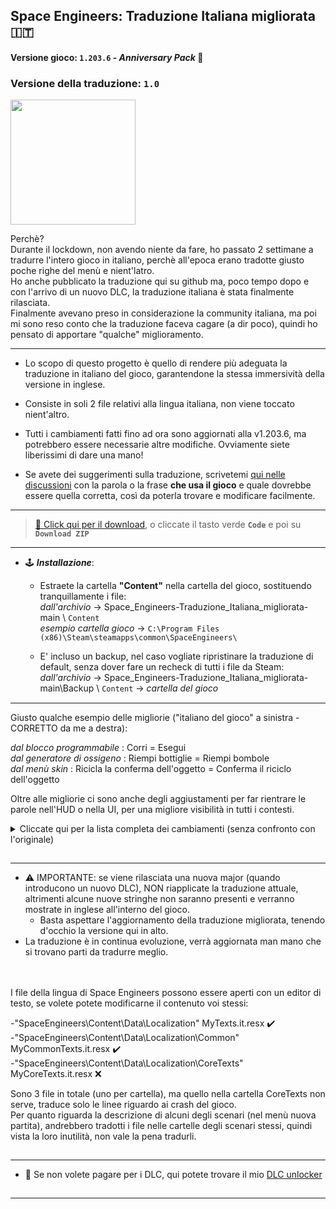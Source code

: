 ## Space Engineers: Traduzione Italiana migliorata 🇮🇹
#### Versione gioco: `1.203.6` - *Anniversary Pack* 🎂
### Versione della traduzione: `1.0`
[<img src="https://i.ibb.co/FVrhPxC/se-ita-flag.jpg" width="200"/>](https://github.com/Lamer87/Space_Engineers-Traduzione_Italiana_migliorata#space-engineers-traduzione-italiana-migliorata-)

Perchè?  
Durante il lockdown, non avendo niente da fare, ho passato 2 settimane a tradurre l'intero gioco in italiano, perchè all'epoca erano tradotte giusto poche righe del menù e nient'latro.  
Ho anche pubblicato la traduzione qui su github ma, poco tempo dopo e con l'arrivo di un nuovo DLC, la traduzione italiana è stata finalmente rilasciata.  
Finalmente avevano preso in considerazione la community italiana, ma poi mi sono reso conto che la traduzione faceva cagare (a dir poco), quindi ho pensato di apportare "qualche" miglioramento.

---

- Lo scopo di questo progetto è quello di rendere più adeguata la traduzione in italiano del gioco, garantendone la stessa immersività della versione in inglese.

- Consiste in soli 2 file relativi alla lingua italiana, non viene toccato nient'altro.

- Tutti i cambiamenti fatti fino ad ora sono aggiornati alla v1.203.6, ma potrebbero essere necessarie altre modifiche. Ovviamente siete liberissimi di dare una mano!

- Se avete dei suggerimenti sulla traduzione, scrivetemi [qui nelle discussioni](https://github.com/Lamer87/Space_Engineers-Traduzione_Italiana_migliorata/discussions/1) con la parola o la frase **che usa il gioco** e quale dovrebbe essere quella corretta, così da poterla trovare e modificare facilmente.

---
>[💾 Click qui per il download](https://github.com/Lamer87/Space_Engineers-Traduzione_Italiana_migliorata/archive/refs/heads/main.zip), o cliccate il tasto verde **`Code`** e poi su **`Download ZIP`**
---

- 🕹️ ***Installazione***:  

  - Estraete la cartella **"Content"** nella cartella del gioco, sostituendo tranquillamente i file:  
*dall'archivio* -> Space_Engineers-Traduzione_Italiana_migliorata-main \ `Content`  
*esempio cartella gioco* -> `C:\Program Files (x86)\Steam\steamapps\common\SpaceEngineers\`  

  - E' incluso un backup, nel caso vogliate ripristinare la traduzione di default, senza dover fare un recheck di tutti i file da Steam:  
*dall'archivio* -> Space_Engineers-Traduzione_Italiana_migliorata-main\Backup \ `Content` -> *cartella del gioco*  
[<img src="https://i.ibb.co/h7hwpbn/Empty-png.png" width="1"/>](https://github.com/Lamer87/Space_Engineers-Traduzione_Italiana_migliorata#space-engineers-traduzione-italiana-migliorata-)

---

Giusto qualche esempio delle migliorie ("italiano del gioco" a sinistra - CORRETTO da me a destra):  

*dal blocco programmabile* : Corri = Esegui  
*dal generatore di ossigeno* : Riempi bottiglie = Riempi bombole  
*dal menù skin* : Ricicla la conferma dell'oggetto = Conferma il riciclo dell'oggetto  

Oltre alle migliorie ci sono anche degli aggiustamenti per far rientrare le parole nell'HUD o nella UI, per una migliore visibilità in tutti i contesti.

<details><summary>Cliccate qui per la lista completa dei cambiamenti (senza confronto con l'originale)</summary><p>

```
MyTexts.it.resx (\SpaceEngineers\Content\Data\Localization):


  <data name="AGravity" xml:space="preserve">
    <value>Gravità artif.</value> (così non esce fuori dall'HUD)

  <data name="BlockPropertyTitle_Refill" xml:space="preserve">
    <value>Riempi bombole</value>

  <data name="BriefingTutorial04Oxygen" xml:space="preserve">
    <value>Questo tutorial copre i vari blocchi relativi all'ossigeno, le fattorie idroponiche, i generatori, i condotti di ventilazione, le bombole, i serbatoi e il ghiaccio, comprese le funzioni del pannello di controllo. Viene anche affrontato il concetto di creare una camera a tenuta stagna per la pressurizzazione.</value>

  <data name="BriefingTutorial09ShipFlight" xml:space="preserve">
    <value>Questo tutorial offre istruzioni su come far volare una nave e utilizzare i tre strumenti della nave. Devi utilizzare ogni nave a turno per navigare attraverso diverse camere che dimostrano come smantellare, saldare e perforare, nonché come stoccare il carico di una nave e come attraccare con i connettori.</value>

  <data name="ControlMenuItemLabel_ShowAdminMenu" xml:space="preserve">
    <value>Apri menu admin</value>

  <data name="OpenAdminScreen" xml:space="preserve">
    <value>Apri schermata admin</value>

  <data name="ScreenDebugAdminMenu_AdminTools" xml:space="preserve">
    <value>Strumenti admin</value>

  <data name="ScreenDebugAdminMenu_ModeSelect" xml:space="preserve">
    <value>Schermo admin</value>

  <data name="RadialMenu_Label_AdminOnly" xml:space="preserve">
    <value>Disponibile solo per gli admin.</value>

  <data name="Description_AngleGrinder" xml:space="preserve">
    <value>Strumento per decostruzione e recupero. Tieni premuto {CONTROL:ABASE:PRIMARY_TOOL_ACTION} per smantellare.</value>

  <data name="Description_OxygenFarm" xml:space="preserve">
    <value>I generatori di ossigeno (fattorie idroponiche) producono piccole quantità di ossigeno quando sono a contatto con la luce del sole.

  <data name="Description_LockerRoom" xml:space="preserve">
    <value>Un armadietto per riporre strumenti, armi, munizioni e bombole. </value>

  <data name="Description_LockerRoomCorner" xml:space="preserve">
    <value>Un armadietto per riporre strumenti, armi, munizioni e bombole. </value>

  <data name="DisplayName_Category_ArmorBlocks" xml:space="preserve">
    <value>Blocchi Armatura</value>

  <data name="DisplayName_Category_CharacterAnimations" xml:space="preserve">
    <value>Animazioni Personaggio</value>

  <data name="DisplayName_Category_CharacterTools" xml:space="preserve">
    <value>Strumenti Personaggio</value>

  <data name="DisplayName_Category_Power" xml:space="preserve">
    <value>Blocchi di Energia</value>

  <data name="DisplayName_Category_ShipWeapons" xml:space="preserve">
    <value>Blocchi di Armi</value>

  <data name="DisplayName_Category_ShipTools" xml:space="preserve">
    <value>Blocchi di Strumenti</value>

  <data name="DisplayName_Item_AngleGrinder" xml:space="preserve">
    <value>Smerigliatrice</value>
    <comment>Smerigliatrice angolare per smantellare i blocchi</comment>

  <data name="DisplayName_Item_GravityGeneratorComponents" xml:space="preserve">
    <value>Componenti del Generatore di gravità</value>

  <data name="HelpScreen_ControllerHint9" xml:space="preserve">
    <value>Quando spari con un blocco arma di una nave che ha più armi dello stesso tipo, puoi alternare il fuoco con una singola arma o tutte in una volta con LB+LT</value>

  <data name="HelpScreen_ControllerHint10" xml:space="preserve">
    <value>Quando guardi alla porta dell'inventario con i blocchi nella coda del Planner di costruzione, puoi aggiungere componenti per i blocchi in coda alla produzione premendo {GAMEPAD_CONTROL:CHARACTER:BUILD_PLANNER_ADD_COMPONNETS}</value>

  <data name="HintKeyboardOnly05Text" xml:space="preserve">
    <value>Lo sapevi? 
    SPAZIOVUOTO
    SPAZIOVUOTO
Puoi scavare rapidamente gallerie senza produrre minerale utilizzando la funzione tasto destro del mouse con la tua trivella.</value>

  <data name="HintKeyboardOnly09Text" xml:space="preserve">
    <value>Puoi salvare le Creazioni premendo CTRL-B. Apri il menù progetti con F10.</value>

  <data name="Hint17Text" xml:space="preserve">
    <value>L'uso di una nave per smantellare un contenitore raccoglierà anche ciò che si trovava all'interno del contenitore.</value>

  <data name="HintKeyboardOnly04Text" xml:space="preserve">
    <value>Lo sapevi? 
    SPAZIOVUOTO
    SPAZIOVUOTO
La rotella del mouse, durante l'utilizzo di una telecamera o di una torretta, ti consente di ingrandire e rimpicciolire il campo visivo.</value>

  <data name="Hint21Text" xml:space="preserve">
    <value>Lo sapevi? 
    SPAZIOVUOTO
    SPAZIOVUOTO
Puoi controllare manualmente le torrette per mirare con precisione agli obiettivi.</value>

  <data name="Hint05Text" xml:space="preserve">
    <value>Lo sapevi?
    SPAZIOVUOTO
    SPAZIOVUOTO
La velocità del tuo jetpack può adeguarsi alla velocità delle griglie vicine utilizzando i relativi smorzatori.</value>

  <data name="Hint01Text" xml:space="preserve">
    <value>Lo sapevi?
    SPAZIOVUOTO
    SPAZIOVUOTO
Puoi usare /F per chattare solo con la tua fazione oppure /G per la chat globale.</value>

  <data name="Quote29Text" xml:space="preserve">
    <value>Un buon scienziato è una persona con idee originali. Un buon ingegnere è una persona che crea un progetto che funziona con meno idee originali possibili. Non ci sono prime donne nell'ingegneria.</value>

  <data name="TerminalControlPanel_RunCode" xml:space="preserve">
    <value>Esegui</value>

  <data name="TerminalControlPanel_RunCodeDefault" xml:space="preserve">
    <value>Esegui con il parametro di default</value>

  <data name="TerminalControlPanel_Warhead_SafetyTooltip" xml:space="preserve"> ?????? what ??????
    <value>Quando non selezionata, la testata può essere detonata manualmente. Questo non influenza la detonazione automatica dopo il conto alla rovescia.</value>

  <data name="ToolTipJoinGameServerSearch_Search" xml:space="preserve">
    <value>Aggiorna filtro di ricerca server attuale</value>

  <data name="ToolTipJoinGame_Search" xml:space="preserve">
    <value>Cerca inserendo il nome del server</value>

  <data name="ToolTipMods_Ok" xml:space="preserve">
    <value>Applica configurazione mod</value>

  <data name="Description_FAQ_Grinding" xml:space="preserve">
    <value>Puoi utilizzare una Smerigliatrice per smantellare i blocchi. I componenti vengono recuperati e trasferiti nel tuo inventario durante la smerigliatura. </value>

  <data name="Description_FAQ_UnknownSignals" xml:space="preserve">
    <value>I segnali indicano le posizioni delle capsule dove puoi ottenere un bottino e skin in modalità di sopravvivenza. I segnali deboli sono visibili solo a te. Segnali più forti sono visibili a tutti sul server, ma possono portare a un bottino migliore. </value>

  <data name="Description_FAQ_GPSColors" xml:space="preserve">
    <value>I Segnali Blu sono di tua proprietà. I segnali bianchi sono di proprietà di una fazione amica. I segnali rossi sono di proprietà di una fazione ostile. I segnali verdi e gialli indicano le capsule con un bottino. </value>

  <data name="DisplayName_DLC_DecorativeBlocks" xml:space="preserve">
    <value>Blocchi decorativi 1</value>

  <data name="Description_DLC_DecorativeBlocks" xml:space="preserve">
    <value>*** Descrizione dei blocchi decorativi 1 DLC ***</value>

  <data name="Contracts_AcceptConfirmation_Text" xml:space="preserve">
    <value>Accettando il presente contratto, l'utente è tenuto a soddisfare tempestivamente tutte le sue condizioni. 

  <data name="Economy_Notification_ReputationDecreased" xml:space="preserve">
    <value>Reputazione con {0} diminuita di {1}</value>

  <data name="Economy_Notification_ReputationIncreased" xml:space="preserve">
    <value>Reputazione con {0} aumentata di {1}</value>

  <data name="Description_BlockGroup_DeadBodies" xml:space="preserve">
    <value>I resti di sfortunati ingegneri. Possono contenere un bottino che altri possono trovare.</value>

  <data name="DisplayName_Category_SparksOfTheFuturePack" xml:space="preserve">
    <value>Blocchi Sci-Fi</value>

  <data name="DisplayName_DLC_Warfare1DLC" xml:space="preserve">
    <value>Blocchi Warfare 1</value>

  <data name="DisplayName_DLC_Warfare2DLC" xml:space="preserve">
    <value>Blocchi Warfare 2</value>

  <data name="DisplayName_Block_PassengerSeatOffset" xml:space="preserve">
    <value>Sedile del passeggero decentrato</value>

  <data name="DisplayName_Block_Railgun" xml:space="preserve">
    <value>Cannone a rotaia</value>

  <data name="DisplayName_Block_AirtightHangarDoorWarfare2A" xml:space="preserve">
    <value>Porta dell'hangar da guerra</value>

  <data name="DisplayName_Block_AirtightHangarDoorWarfare2B" xml:space="preserve">
    <value>Porta finestrata dell'hangar da guerra</value>

  <data name="DisplayName_Block_AirtightHangarDoorWarfare2C" xml:space="preserve">
    <value>Porta dell'hangar da guerra 2</value>

  <data name="DisplayName_Block_LargeReactorWarfare2" xml:space="preserve">
    <value>Reattore grande da guerra</value>

  <data name="DisplayName_Block_SmallReactorWarfare2" xml:space="preserve">
    <value>Reattore piccolo da guerra</value>

  <data name="NotificationHintLockTarget" xml:space="preserve">
    <value>{0} per agganciare il bersaglio</value>

  <data name="NotificationHintUnlockTarget" xml:space="preserve">
    <value>{0} per sganciare il bersaglio</value>

  <data name="DisplayName_Block_RocketLauncherWarfare2" xml:space="preserve">
    <value>Lanciarazzi da guerra</value>

  <data name="DisplayName_Block_BatteryWarfare2" xml:space="preserve">
    <value>Batteria da guerra</value>

  <data name="Description_MediumCalibreTurret" xml:space="preserve">
    <value>Gemello più lento e più grande del cannone automatico. Infligge danni considerevoli ai bersagli corazzati. Utilizza proiettili del cannone d'assalto.

  <data name="DisplayName_Item_LargeCalibreAmmo" xml:space="preserve">
    <value>Proiettile di artiglieria</value>

  <data name="Description_Railgun" xml:space="preserve">
    <value>Alta portata, massima penetrazione, cadenza di fuoco molto bassa. Ha bisogno di caricarsi prima di ogni colpo. Utilizza sabot per cannone a rotaia grande.

  <data name="DisplayName_Item_LargeRailgunAmmo" xml:space="preserve">
    <value>Sabot per cannone a rotaia grande</value>

  <data name="DisplayName_Item_SmallRailgunAmmo" xml:space="preserve">
    <value>Sabot per cannone a rotaia piccolo</value>

  <data name="Description_MediumCalibreGun" xml:space="preserve">
    <value>Gemello più lento e più grande del cannone automatico. Infligge danni considerevoli ai bersagli corazzati. Utilizza proiettili del cannone d'assalto.

  <data name="Description_SmallRailgun" xml:space="preserve">
    <value>Alta portata, massima penetrazione, cadenza di fuoco molto bassa. Ha bisogno di caricarsi prima di ogni colpo. Utilizza sabot per cannone a rotaia piccolo.

  <data name="BroadcastScreen_TakeControlButton_RemoteToolTip" xml:space="preserve">
    <value>Controllo Remoto pronto</value>

  <data name="DisplayName_Block_RemoteControl" xml:space="preserve">
    <value>Controllo Remoto</value>

  <data name="TerminalControlPanel_Cockpit_MainRemoteControl" xml:space="preserve">
    <value>Controllo Remoto principale</value>

  <data name="BroadcastScreen_RemoteControl" xml:space="preserve">
    <value>   Controllo Remoto</value>

  <data name="Beacon_SafeZone_Info_Disabled" xml:space="preserve">
    <value>Disattivata</value>
  </data>
  <data name="Beacon_SafeZone_Info_Enabled" xml:space="preserve">
    <value>Attivata</value>
  </data>

  <data name="Terminal_Trading_Tooltip" xml:space="preserve">
    <value>La modalità di compravendita permette la compravendita attraverso il blocco del negozio.
Inoltre impedisce la visibilità dei blocchi di altre reti, il trasferimento di energia elettrica e di oggetti.
Non può essere cambiata mentre il connettore è collegato.</value>

  <data name="DisplayName_GridAutomation" xml:space="preserve">
    <value>Automazione griglia</value>

  <data name="BlockPropertyItem_TargetOptions_CycleSubsystems" xml:space="preserve">
    <value>Cicla Sottosistemi</value>

  <data name="CycleHUD" xml:space="preserve">
    <value>Cicla HUD</value>

  <data name="DisplayName_Block_ArmorSide" xml:space="preserve">
    <value>Porta blindata spigolo</value>

  <data name="DisplayName_Block_WindowWall" xml:space="preserve">
    <value>Muro con finestra</value>

  <data name="DisplayName_Block_WindowWallLeft" xml:space="preserve">
    <value>Muro con finestra sinistro</value>

  <data name="DisplayName_Block_WindowWallRight" xml:space="preserve">
    <value>Muro con finestra destro</value>

  <data name="DisplayName_Block_GratedCatwalk" xml:space="preserve">
    <value>Passerella a grata con Parapetto</value>

  <data name="DisplayName_Block_GratedCatwalkCorner" xml:space="preserve">
    <value>Passerella a grata con Parapetto ad angolo</value>

  <data name="DisplayName_Block_GratedCatwalkStraight" xml:space="preserve">
    <value>Passerella a grata con Parapetti paralleli</value>

  <data name="DisplayName_Block_GratedCatwalkWall" xml:space="preserve">
    <value>Passerella a grata con Parapetto laterale</value>

  <data name="DisplayName_Block_GratedCatwalkRailingEnd" xml:space="preserve">
    <value>Fine passerella a grata con parapetti</value>

  <data name="DisplayName_Block_GratedCatwalkRailingHalfLeft" xml:space="preserve">
    <value>Fine passerella a grata con apertura destra</value>

  <data name="DisplayName_Block_GratedCatwalkRailingHalfRight" xml:space="preserve">
    <value>Fine passerella a grata con apertura sinistra</value>

  <data name="DisplayName_Block_HalfGratedCatwalk" xml:space="preserve">
    <value>Mezza passerella a grata</value>

  <data name="DisplayName_Block_HalfGratedCatwalkCenterRailing" xml:space="preserve">
    <value>Mezza passerella a grata con parapetto centrale</value>

  <data name="DisplayName_Block_HalfGratedCatwalkRailing" xml:space="preserve">
    <value>Mezza passerella a grata con parapetti paralleli</value>

  <data name="DisplayName_Block_HalfGratedCatwalkOuterRailing" xml:space="preserve">
    <value>Mezza passerella a grata con parapetto laterale</value>

  <data name="DisplayName_Block_SteelCatwalk" xml:space="preserve">
    <value>Passerella con parapetto laterale</value>

  <data name="DisplayName_Block_SteelCatwalkCorner" xml:space="preserve">
    <value>Passerella con parapetti ad angolo</value>

  <data name="DisplayName_Block_SteelCatwalkPlate" xml:space="preserve">
    <value>Passerella</value>

  <data name="DisplayName_Block_SteelCatwalkTwoSides" xml:space="preserve">
    <value>Passerella con parapetti paralleli</value>

  <data name="DisplayName_Block_Passage3Wall" xml:space="preserve">
    <value>Passaggio 3, lato</value>

  <data name="DisplayName_Block_GratedStairs" xml:space="preserve">
    <value>Scale con parapetti</value>

  <data name="DisplayName_Block_GratedHalfStairs" xml:space="preserve">
    <value>Mezze scale a destra con parapetti</value>

  <data name="DisplayName_Block_GratedHalfStairsMirrored" xml:space="preserve">
    <value>Mezze scale a sinistra con parapetti</value>

  <data name="DisplayName_Block_ArmorPanelRoundCornerHeavy" xml:space="preserve">
    <value>Pannello Armatura pesante, rotondo ad angolo</value>

  <data name="DisplayName_Block_ArmorPanelRoundCornerLight" xml:space="preserve">
    <value>Pannello Armatura leggera, rotondo ad angolo</value>

  <data name="DisplayName_Block_ArmorPanelRoundHeavy" xml:space="preserve">
    <value>Pannello Armatura pesante, rotondo</value>

  <data name="DisplayName_Block_ArmorPanelRoundLight" xml:space="preserve">
    <value>Pannello Armatura leggera, rotondo</value>

  <data name="DisplayName_Block_GatlingTurret" xml:space="preserve">
    <value>Torretta Gatling</value>

  <data name="DisplayName_Block_OxygenTank" xml:space="preserve">
    <value>Serbatoio dell'ossigeno</value>

  <data name="BlockPropertyDescription_Stockpile" xml:space="preserve">
    <value>Le cisterne che accumulano scorte non verranno scaricate dai Condotti di ventilazione</value>

  <data name="Oxygen_Filled" xml:space="preserve">
    <value>Riempimento: {0}% ({1}L/{2}L)</value>

  <data name="O2High" xml:space="preserve">
    <value>Abbondante</value>

  <data name="O2Low" xml:space="preserve">
    <value>Rarefatto</value>

  <data name="O2None" xml:space="preserve">
    <value>Assente</value>

  <data name="DisplayName_Block_WindTurbineReskin" xml:space="preserve">
    <value>Turbina eolica bipala</value>

  <data name="Turbine_WindClearance" xml:space="preserve">
    <value>Spazio al vento: {0}</value>

  <data name="Turbine_WindClearanceGood" xml:space="preserve">
    <value>Buono</value>

  <data name="Oxygen_Disabled" xml:space="preserve">
    <value>Ossigeno o camera stagna disabilitati nelle impostazioni del mondo!</value>

  <data name="TemperatureWarm" xml:space="preserve">
    <value>Mite</value>

  <data name="TemperatureInferno" xml:space="preserve">
    <value>Infernale</value>

  <data name="DisplayName_TSS_Weather_Dust" xml:space="preserve">
    <value>Sabbia</value>

  <data name="DisplayName_TSS_Weather_Marsstorm" xml:space="preserve">
    <value>Tempesta di sabbia</value>

  <data name="DisplayName_TSS_Weather_ElectricStorm" xml:space="preserve">
    <value>Tempesta di fulmini</value>

  <data name="Dust" xml:space="preserve">
    <value>Sabbia</value>

  <data name="SnowLight" xml:space="preserve">
    <value>Nevicata leggera</value>

  <data name="SnowHeavy" xml:space="preserve">
    <value>Nevicata forte</value>

  <data name="ElectricStorm" xml:space="preserve">
    <value>Tempesta di fulmini</value>

  <data name="SandStormHeavy" xml:space="preserve">
    <value>Tempesta di sabbia forte</value>

  <data name="MarsSnow" xml:space="preserve">
    <value>Neve marziana</value>

  <data name="MarsStormHeavy" xml:space="preserve">
    <value>Tempesta marziana pesante</value>

  <data name="MarsStormLight" xml:space="preserve">
    <value>Tempesta marziana leggera</value>

  <data name="ScreenDebugAdminMenu_Weather_Generate" xml:space="preserve">
    <value>Genera Meteo casuale</value>

  <data name="ScreenDebugAdminMenu_Weather_Generate_Tooltip" xml:space="preserve">
    <value>Genera un Meteo casuale utilizzando il sistema meteorologico del pianeta</value>

  <data name="BlockPropertyTitle_ExhaustEffect" xml:space="preserve">
    <value>Effetto scarico</value>

  <data name="Description_WeaponRack" xml:space="preserve">
    <value>La Rastrelliera conserva armi e munizioni per un accesso rapido.</value>

  <data name="DisplayName_Block_WeaponRack" xml:space="preserve">
    <value>Rastrelliera</value>

  <data name="Description_DLC_Warfare2" xml:space="preserve">
    <value>Warfare II.</value>

  <data name="DisplayName_DLC_Warfare2" xml:space="preserve">
    <value>Warfare II.</value>

  <data name="Description_DLC_Warfare1" xml:space="preserve">
    <value>Warfare I.</value>

  <data name="DisplayName_DLC_Warfare1" xml:space="preserve">
    <value>Warfare I.</value>

  <data name="NotificationPlayerDemoted_Moderator" xml:space="preserve">
    <value>Sei stato declassato a Osservatore</value>

  <data name="NotificationPlayerDemoted_None" xml:space="preserve">
    <value>Sei stato declassato a Giocatore</value>

  <data name="NotificationPlayerDemoted_Scripter" xml:space="preserve">
    <value>Sei stato declassato a Creatore script</value>

  <data name="NotificationPlayerDemoted_SpaceMaster" xml:space="preserve">
    <value>Sei stato declassato a Master spaziale</value>

  <data name="NotificationMeteorInbound" xml:space="preserve">
    <value>Sciame di meteore in avvicinamento.</value>

  <data name="DisplayName_Block_AirVentFan" xml:space="preserve">
    <value>Condotto a ventola</value>

  <data name="DisplayName_Block_AirVentFanFull" xml:space="preserve">
    <value>Condotto a ventola, intero</value>

  <data name="Description_FAQ_AirTightnessPressure" xml:space="preserve">
    <value>Una stanza deve essere a tenuta stagna prima di poter essere riempita di ossigeno da un Condotto di ventilazione. Assicurati che non vi siano fori esposti allo spazio e che tutte le porte siano chiuse. </value>

  <data name="DisplayName_Block_HeatVentWarfare2" xml:space="preserve">
    <value>Condotto a luce</value>

  <data name="Description_HeatVent" xml:space="preserve">
    <value>I Condotti di ventilazione a luce si aprono ed emettono luce quando aumenta il consumo energetico della rete.</value>

  <data name="DisplayName_Block_HeatVent" xml:space="preserve">
    <value>Condotto a luce</value>

  <data name="DisplayName_Block_AirVentFull" xml:space="preserve">
    <value>Condotto di Ventilazione, intero</value>

  <data name="DisplayName_DLC_AIUpdateDLC" xml:space="preserve">
    <value>Automatons</value>

  <data name="DisplayName_DLC_Automatons" xml:space="preserve">
    <value>Automatons</value>

  <data name="Description_DLC_Automatons" xml:space="preserve">
    <value>Automatons</value>

  <data name="Oxygen_NotPressurized" xml:space="preserve">
    <value>Pressurizzazione: stanza non stagna</value>

  <data name="Oxygen_Pressure" xml:space="preserve">
    <value>Pressurizzazione: </value>

  <data name="NotificationParkingSuccessful" xml:space="preserve">
    <value>Parcheggiato</value>

  <data name="NotificationParkingReleased" xml:space="preserve">
    <value>Parcheggio abbandonato</value>

  <data name="BlockPropertyTitle_Parking_EnableParkingTooltip" xml:space="preserve">
    <value>Attivato: si blocca/sblocca quando utilizzato il comando di Parcheggio {CONTROL:LANDING_GEAR} della nave a cui appartiene.
Disattivato: il blocco non tiene conto del comando di Parcheggio della nave a cui appartiene.</value>

  <data name="DisplayName_PlanetaryLander" xml:space="preserve">
    <value>Lander planetario</value>

  <data name="ToolTipOptionsGame_BuildingMode" xml:space="preserve">
    <value>Selezionare la modalità di posizionamento dei blocchi 

  <data name="ReputationBat_Tooltip_Friendly" xml:space="preserve">
    <value>Relazione amichevole. Da {0} a {1} di reputazione.
In grado di interagire. Offerte bonus:
sconto acquisti dal {2}% al {4}%, bonus vendita dal {3}% al {5}%.

  <data name="SmallGrids" xml:space="preserve">
    <value>Griglie Piccole</value>

  <data name="LargeGrids" xml:space="preserve">
    <value>Griglie Grandi</value>

  <data name="BlockPropertyDescription_MotorBrakingTorque" xml:space="preserve">
    <value>Forza di frenata del blocco {0}:
quanto velocemente si fermerà (applicata quando viene spento)</value>

  <data name="Hint03Text" xml:space="preserve">
    <value>Puoi guidare i veicoli da una torretta se la Cabina di pilotaggio è impostata come "Cabina principale".
Tieni premuto Alt per controllare la rotazione col mouse.</value>

  <data name="HintGamepadOnly12Text" xml:space="preserve">
    <value>Lo sapevi? 
Puoi guidare i veicoli da una torretta se la Cabina di pilotaggio è impostata come "Cabina principale".
Tieni premuto {0} per controllare la rotazione.</value>



---
------
---

MyCommonTexts.it.resx (\SpaceEngineers\Content\Data\Localization\Common):


  <data name="MessageBoxTextAreYouSureYouWantToDeleteSave" xml:space="preserve">
    <value>Sei sicuro di voler eliminare "{0}"?</value>

  <data name="MessageBoxTextAreYouSureYouWantToDeleteMultipleSaves" xml:space="preserve">
    <value>Vuoi davvero eliminare i file di salvataggio?</value>

  <data name="ScreenLoadInventoryRecycleItemMessageTitle" xml:space="preserve">
    <value>Conferma il riciclo dell'oggetto</value>

  <data name="IronSight_Hold" xml:space="preserve">
    <value>Tieni premuto per mirare</value>

  <data name="IronSight_Toggle" xml:space="preserve">
    <value>Attiva/Disattiva il mirino</value>

  <data name="ToolTipGameOptionsIronsightSwitchType" xml:space="preserve">
    <value>Cambia il modo di mirare con l'arma</value>

  <data name="IronSightSwitch" xml:space="preserve">
    <value>Tipo di attuazione della mira con l'arma</value>

  <data name="ScreenDebugAdminMenu_CycleObjects" xml:space="preserve">
    <value>Cicla Oggetti</value>

  <data name="NotificationCubePlacementModeChanged" xml:space="preserve">
    <value>Modalità di posizionamento: {0}</value>

  <data name="NotificationCubePlacementMode_FreePlacement" xml:space="preserve">
    <value>Libera</value>

  <data name="VoxelHands_Description" xml:space="preserve">
    <value>- Tieni premuto {0} per aggiungere materiale agli asteroidi o ai pianeti.
- Tieni premuto {1} per rimuovere il materiale. 
    SPAZIOVUOTO
- Usa {2}, {3} per passare da un tipo di materiale all'altro.</value>


```

</p></details>

[<img src="https://i.ibb.co/h7hwpbn/Empty-png.png" width="1"/>](https://github.com/Lamer87/Space_Engineers-Traduzione_Italiana_migliorata#space-engineers-traduzione-italiana-migliorata-)

---

- ⚠️ IMPORTANTE: se viene rilasciata una nuova major (quando introducono un nuovo DLC), NON riapplicate la traduzione attuale, altrimenti alcune nuove stringhe non saranno presenti e verranno mostrate in inglese all'interno del gioco.  
  - Basta aspettare l'aggiornamento della traduzione migliorata, tenendo d'occhio la versione qui in alto.  
- La traduzione è in continua evoluzione, verrà aggiornata man mano che si trovano parti da tradurre meglio.  

[<img src="https://i.ibb.co/h7hwpbn/Empty-png.png" width="1"/>](https://github.com/Lamer87/Space_Engineers-Traduzione_Italiana_migliorata#space-engineers-traduzione-italiana-migliorata-)
---

I file della lingua di Space Engineers possono essere aperti con un editor di testo, se volete potete modificarne il contenuto voi stessi:  

-"SpaceEngineers\Content\Data\Localization" MyTexts.it.resx ✔️  
-"SpaceEngineers\Content\Data\Localization\Common" MyCommonTexts.it.resx ✔️  
-"SpaceEngineers\Content\Data\Localization\CoreTexts" MyCoreTexts.it.resx ❌  

Sono 3 file in totale (uno per cartella), ma quello nella cartella CoreTexts non serve, traduce solo le linee riguardo ai crash del gioco.  
Per quanto riguarda la descrizione di alcuni degli scenari (nel menù nuova partita), andrebbero tradotti i file nelle cartelle degli scenari stessi, quindi vista la loro inutilità, non vale la pena tradurli.

[<img src="https://i.ibb.co/h7hwpbn/Empty-png.png" width="1"/>](https://github.com/Lamer87/Space_Engineers-Traduzione_Italiana_migliorata#space-engineers-traduzione-italiana-migliorata-)

---

- 📌 Se non volete pagare per i DLC, qui potete trovare il mio [DLC unlocker](https://github.com/Lamer87/Space-Engineers-DLC-unlocker)

[<img src="https://i.ibb.co/h7hwpbn/Empty-png.png" width="1"/>](https://github.com/Lamer87/Space_Engineers-Traduzione_Italiana_migliorata#space-engineers-traduzione-italiana-migliorata-)

---




<!--  -->
<!-- Useless code to use occasionally:

img download button:
[<img src="https://i.ibb.co/JxM2nh7/Donwload-button-png-LITE.png" width="175"/>](https://github.com/Lamer87/Space_Engineers-Traduzione_Italiana_migliorata/archive/refs/heads/main.zip)

img empty:
[<img src="https://i.ibb.co/h7hwpbn/Empty-png.png" width="1"/>](https://github.com/Lamer87/Space_Engineers-Traduzione_Italiana_migliorata#space-engineers-traduzione-italiana-migliorata-)
